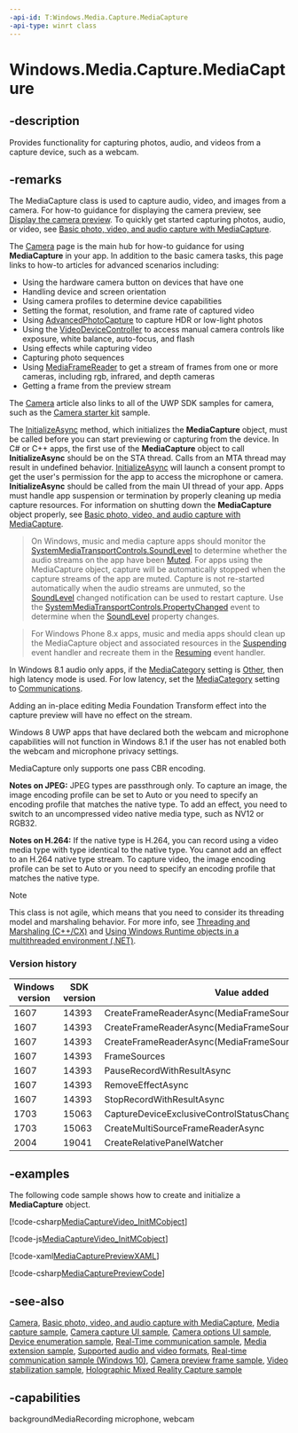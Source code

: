 ```yaml
---
-api-id: T:Windows.Media.Capture.MediaCapture
-api-type: winrt class
---
```


<!-- Class syntax.
public class MediaCapture : Windows.Foundation.IClosable, Windows.Media.Capture.IMediaCapture, Windows.Media.Capture.IMediaCapture2, Windows.Media.Capture.IMediaCapture3, Windows.Media.Capture.IMediaCapture4, Windows.Media.Capture.IMediaCapture5, Windows.Media.Capture.IMediaCaptureVideoPreview
-->

# Windows.Media.Capture.MediaCapture

## -description

Provides functionality for capturing photos, audio, and videos from a capture device, such as a webcam.

## -remarks

The MediaCapture class is used to capture audio, video, and images from a camera. For how-to guidance for displaying the camera preview, see [Display the camera preview](https://docs.microsoft.com/windows/uwp/audio-video-camera/simple-camera-preview-access). To quickly get started capturing photos, audio, or video, see [Basic photo, video, and audio capture with MediaCapture](https://docs.microsoft.com/windows/uwp/audio-video-camera/basic-photo-video-and-audio-capture-with-mediacapture).

The [Camera](https://docs.microsoft.com/windows/uwp/audio-video-camera/camera) page is the main hub for how-to guidance for using **MediaCapture** in your app. In addition to the basic camera tasks, this page links to how-to articles for advanced scenarios including:

+ Using the hardware camera button on devices that have one
+ Handling device and screen orientation
+ Using camera profiles to determine device capabilities
+ Setting the format, resolution, and frame rate of captured video
+ Using [AdvancedPhotoCapture](advancedphotocapture.md) to capture HDR or low-light photos
+ Using the [VideoDeviceController](../windows.media.devices/videodevicecontroller.md) to access manual camera controls like exposure, white balance, auto-focus, and flash
+ Using effects while capturing video
+ Capturing photo sequences
+ Using [MediaFrameReader](../windows.media.capture.frames/mediaframereader.md) to get a stream of frames from one or more cameras, including rgb, infrared, and depth cameras
+ Getting a frame from the preview stream

The [Camera](https://docs.microsoft.com/windows/uwp/audio-video-camera/camera) article also links to all of the UWP SDK samples for camera, such as the [Camera starter kit](https://github.com/Microsoft/Windows-universal-samples/tree/master/Samples/CameraStarterKit?amp;clcid=0x409) sample.

The [InitializeAsync](mediacapture_initializeasync_315323248.md) method, which initializes the **MediaCapture** object, must be called before you can start previewing or capturing from the device. In C# or C++ apps, the first use of the **MediaCapture** object to call **InitializeAsync** should be on the STA thread. Calls from an MTA thread may result in undefined behavior. [InitializeAsync](mediacapture_initializeasync_315323248.md) will launch a consent prompt to get the user's permission for the app to access the microphone or camera. **InitializeAsync** should be called from the main UI thread of your app. Apps must handle app suspension or termination by properly cleaning up media capture resources. For information on shutting down the **MediaCapture** object properly, see [Basic photo, video, and audio capture with MediaCapture](https://docs.microsoft.com/windows/uwp/audio-video-camera/basic-photo-video-and-audio-capture-with-mediacapture).

> On Windows, music and media capture apps should monitor the [SystemMediaTransportControls.SoundLevel](../windows.media/systemmediatransportcontrols_soundlevel.md) to determine whether the audio streams on the app have been [Muted](../windows.media/soundlevel.md). For apps using the MediaCapture object, capture will be automatically stopped when the capture streams of the app are muted. Capture is not re-started automatically when the audio streams are unmuted, so the [SoundLevel](../windows.media/systemmediatransportcontrols_soundlevel.md) changed notification can be used to restart capture. Use the [SystemMediaTransportControls.PropertyChanged](../windows.media/systemmediatransportcontrols_propertychanged.md) event to determine when the [SoundLevel](../windows.media/systemmediatransportcontrols_soundlevel.md) property changes.

> For Windows Phone 8.x apps, music and media apps should clean up the MediaCapture object and associated resources in the [Suspending](../windows.applicationmodel.core/coreapplication_suspending.md) event handler and recreate them in the [Resuming](../windows.applicationmodel.core/coreapplication_resuming.md) event handler.

In Windows 8.1 audio only apps, if the [MediaCategory](mediacapturesettings_mediacategory.md) setting is [Other](mediacategory.md), then high latency mode is used. For low latency, set the [MediaCategory](mediacapturesettings_mediacategory.md) setting to [Communications](mediacategory.md).

Adding an in-place editing Media Foundation Transform effect into the capture preview will have no effect on the stream.

Windows 8 UWP apps that have declared both the webcam and microphone capabilities will not function in Windows 8.1 if the user has not enabled both the webcam and microphone privacy settings.

MediaCapture only supports one pass CBR encoding.

**Notes on JPEG:** JPEG types are passthrough only. To capture an image, the image encoding profile can be set to Auto or you need to specify an encoding profile that matches the native type. To add an effect, you need to switch to an uncompressed video native media type, such as NV12 or RGB32.

**Notes on H.264:** If the native type is H.264, you can record using a video media type with type identical to the native type. You cannot add an effect to an H.264 native type stream. To capture video, the image encoding profile can be set to Auto or you need to specify an encoding profile that matches the native type.

<!-- confirmed -->
> [!NOTE]
> This class is not agile, which means that you need to consider its threading model and marshaling behavior. For more info, see [Threading and Marshaling (C++/CX)](http://msdn.microsoft.com/en-us/library/windows/apps/hh771042.aspx) and [Using Windows Runtime objects in a multithreaded environment (.NET)](https://go.microsoft.com/fwlink/p/?linkid=258277).

### Version history

| Windows version | SDK version | Value added |
| -- | -- | -- |
| 1607 | 14393 | CreateFrameReaderAsync(MediaFrameSource) |
| 1607 | 14393 | CreateFrameReaderAsync(MediaFrameSource,String) |
| 1607 | 14393 | CreateFrameReaderAsync(MediaFrameSource,String,BitmapSize) |
| 1607 | 14393 | FrameSources |
| 1607 | 14393 | PauseRecordWithResultAsync |
| 1607 | 14393 | RemoveEffectAsync |
| 1607 | 14393 | StopRecordWithResultAsync |
| 1703 | 15063 | CaptureDeviceExclusiveControlStatusChanged |
| 1703 | 15063 | CreateMultiSourceFrameReaderAsync |
| 2004 | 19041 | CreateRelativePanelWatcher |

## -examples

The following code sample shows how to create and initialize a **MediaCapture** object.

[!code-csharp[MediaCaptureVideo_InitMCobject](../windows.media.capture/code/MediaCaptureVideo/csharp/MainPage.xaml.cs#SnippetMediaCaptureVideo_InitMCobjectCS)]

[!code-js[MediaCaptureVideo_InitMCobject](../windows.media.capture/code/MediaCaptureVideo/javascript/default.js#SnippetMediaCaptureVideo_InitMCobject)]

[!code-xaml[MediaCapturePreviewXAML](../windows.media.capture/code/MediaCapture/csharp/MainPage.xaml#SnippetMediaCapturePreviewXAML)]

[!code-csharp[MediaCapturePreviewCode](../windows.media.capture/code/MediaCapture/csharp/MainPage.xaml.cs#SnippetMediaCapturePreviewCode)]

## -see-also

[Camera](https://docs.microsoft.com/windows/uwp/audio-video-camera/camera), [Basic photo, video, and audio capture with MediaCapture](https://docs.microsoft.com/windows/uwp/audio-video-camera/basic-photo-video-and-audio-capture-with-mediacapture), [Media capture sample](https://github.com/microsoft/Windows-universal-samples/tree/master/Samples/CameraStarterKit), [Camera capture UI sample](https://github.com/microsoftarchive/msdn-code-gallery-microsoft/tree/master/Official%20Windows%20Platform%20Sample/Windows%208%20app%20samples/%5BC%2B%2B%5D-Windows%208%20app%20samples/C%2B%2B/Windows%208%20app%20samples/CameraCaptureUI%20Sample%20(Windows%208)), [Camera options UI sample](https://github.com/microsoftarchive/msdn-code-gallery-microsoft/tree/master/Official%20Windows%20Platform%20Sample/Windows%208%20app%20samples/%5BC%2B%2B%5D-Windows%208%20app%20samples/C%2B%2B/Windows%208%20app%20samples/CameraOptionsUI%20Sample%20(Windows%208)), [Device enumeration sample](https://go.microsoft.com/fwlink/p/?linkid=231541), [Real-Time communication sample](hhttps://github.com/microsoftarchive/msdn-code-gallery-microsoft/tree/master/Official%20Windows%20Platform%20Sample/Windows%208%20app%20samples/%5BC%2B%2B%5D-Windows%208%20app%20samples/C%2B%2B/Windows%208%20app%20samples/Real-time%20communication%20sample%20(Windows%208)), [Media extension sample](https://github.com/microsoftarchive/msdn-code-gallery-microsoft/tree/master/Official%20Windows%20Platform%20Sample/Media%20extensions%20sample), [Supported audio and video formats](https://docs.microsoft.com/previous-versions/windows/apps/hh986969(v=win.10)), [Real-time communication sample (Windows 10)](https://go.microsoft.com/fwlink/p/?LinkId=620600), [Camera preview frame sample](https://github.com/Microsoft/Windows-universal-samples/tree/dev/Samples/CameraGetPreviewFrame), [Video stabilization sample](https://github.com/Microsoft/Windows-universal-samples/tree/master/Samples/CameraVideoStabilization), [Holographic Mixed Reality Capture sample](https://github.com/Microsoft/Windows-universal-samples/tree/master/Samples/HolographicMixedRealityCapture)

## -capabilities

backgroundMediaRecording
microphone, webcam
